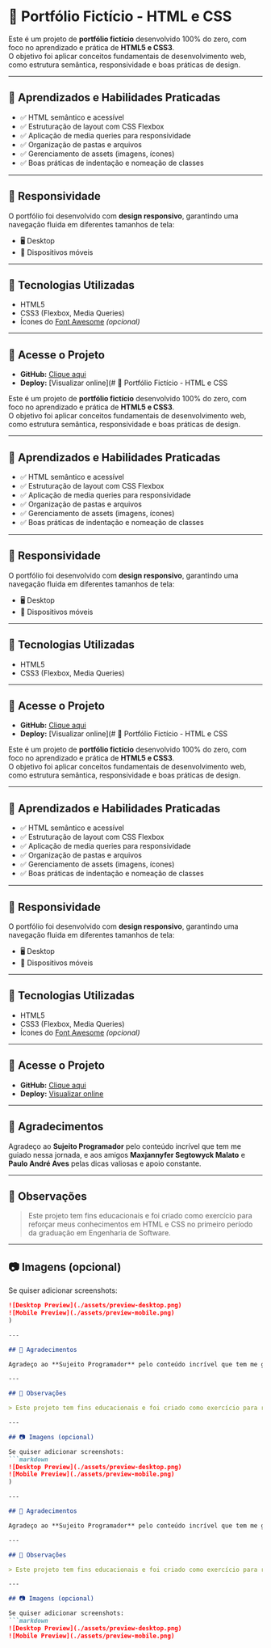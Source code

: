 # 📁 Portfólio Fictício - HTML e CSS

Este é um projeto de **portfólio fictício** desenvolvido 100% do zero, com foco no aprendizado e prática de **HTML5 e CSS3**.  
O objetivo foi aplicar conceitos fundamentais de desenvolvimento web, como estrutura semântica, responsividade e boas práticas de design.

---

## 🧠 Aprendizados e Habilidades Praticadas

- ✅ HTML semântico e acessível
- ✅ Estruturação de layout com CSS Flexbox
- ✅ Aplicação de media queries para responsividade
- ✅ Organização de pastas e arquivos
- ✅ Gerenciamento de assets (imagens, ícones)
- ✅ Boas práticas de indentação e nomeação de classes

---

## 📱 Responsividade

O portfólio foi desenvolvido com **design responsivo**, garantindo uma navegação fluida em diferentes tamanhos de tela:  
- 🖥️ Desktop  
- 📱 Dispositivos móveis  

---

## 🚀 Tecnologias Utilizadas

- HTML5
- CSS3 (Flexbox, Media Queries)
- Ícones do [Font Awesome](https://fontawesome.com/) *(opcional)*

---

## 🔗 Acesse o Projeto

- **GitHub:** [Clique aqui](https://lnkd.in/dZNdrnSw)  
- **Deploy:** [Visualizar online](# 📁 Portfólio Fictício - HTML e CSS

Este é um projeto de **portfólio fictício** desenvolvido 100% do zero, com foco no aprendizado e prática de **HTML5 e CSS3**.  
O objetivo foi aplicar conceitos fundamentais de desenvolvimento web, como estrutura semântica, responsividade e boas práticas de design.

---

## 🧠 Aprendizados e Habilidades Praticadas

- ✅ HTML semântico e acessível
- ✅ Estruturação de layout com CSS Flexbox
- ✅ Aplicação de media queries para responsividade
- ✅ Organização de pastas e arquivos
- ✅ Gerenciamento de assets (imagens, ícones)
- ✅ Boas práticas de indentação e nomeação de classes

---

## 📱 Responsividade

O portfólio foi desenvolvido com **design responsivo**, garantindo uma navegação fluida em diferentes tamanhos de tela:  
- 🖥️ Desktop  
- 📱 Dispositivos móveis  

---

## 🚀 Tecnologias Utilizadas

- HTML5
- CSS3 (Flexbox, Media Queries)

---

## 🔗 Acesse o Projeto

- **GitHub:** [Clique aqui](https://lnkd.in/dZNdrnSw)  
- **Deploy:** [Visualizar online](# 📁 Portfólio Fictício - HTML e CSS

Este é um projeto de **portfólio fictício** desenvolvido 100% do zero, com foco no aprendizado e prática de **HTML5 e CSS3**.  
O objetivo foi aplicar conceitos fundamentais de desenvolvimento web, como estrutura semântica, responsividade e boas práticas de design.

---

## 🧠 Aprendizados e Habilidades Praticadas

- ✅ HTML semântico e acessível
- ✅ Estruturação de layout com CSS Flexbox
- ✅ Aplicação de media queries para responsividade
- ✅ Organização de pastas e arquivos
- ✅ Gerenciamento de assets (imagens, ícones)
- ✅ Boas práticas de indentação e nomeação de classes

---

## 📱 Responsividade

O portfólio foi desenvolvido com **design responsivo**, garantindo uma navegação fluida em diferentes tamanhos de tela:  
- 🖥️ Desktop  
- 📱 Dispositivos móveis  

---

## 🚀 Tecnologias Utilizadas

- HTML5
- CSS3 (Flexbox, Media Queries)
- Ícones do [Font Awesome](https://fontawesome.com/) *(opcional)*

---

## 🔗 Acesse o Projeto

- **GitHub:** [Clique aqui](https://portfolio-ficticio-phi.vercel.app/)  
- **Deploy:** [Visualizar online](https://portfolio-ficticio-phi.vercel.app/)

---

## 🙌 Agradecimentos

Agradeço ao **Sujeito Programador** pelo conteúdo incrível que tem me guiado nessa jornada, e aos amigos **Maxjannyfer Segtowyck Malato** e **Paulo André Aves** pelas dicas valiosas e apoio constante.

---

## 📌 Observações

> Este projeto tem fins educacionais e foi criado como exercício para reforçar meus conhecimentos em HTML e CSS no primeiro período da graduação em Engenharia de Software.

---

## 📷 Imagens (opcional)

Se quiser adicionar screenshots:
```markdown
![Desktop Preview](./assets/preview-desktop.png)
![Mobile Preview](./assets/preview-mobile.png)
)

---

## 🙌 Agradecimentos

Agradeço ao **Sujeito Programador** pelo conteúdo incrível que tem me guiado nessa jornada, e aos amigos **Maxjannyfer Segtowyck Malato** e **Paulo André Aves** pelas dicas valiosas e apoio constante.

---

## 📌 Observações

> Este projeto tem fins educacionais e foi criado como exercício para reforçar meus conhecimentos em HTML e CSS no primeiro período da graduação em Engenharia de Software.

---

## 📷 Imagens (opcional)

Se quiser adicionar screenshots:
```markdown
![Desktop Preview](./assets/preview-desktop.png)
![Mobile Preview](./assets/preview-mobile.png)
)

---

## 🙌 Agradecimentos

Agradeço ao **Sujeito Programador** pelo conteúdo incrível que tem me guiado nessa jornada, e aos amigos **Maxjannyfer Segtowyck Malato** e **Paulo André Aves** pelas dicas valiosas e apoio constante.

---

## 📌 Observações

> Este projeto tem fins educacionais e foi criado como exercício para reforçar meus conhecimentos em HTML e CSS no primeiro período da graduação em Engenharia de Software.

---

## 📷 Imagens (opcional)

Se quiser adicionar screenshots:
```markdown
![Desktop Preview](./assets/preview-desktop.png)
![Mobile Preview](./assets/preview-mobile.png)
